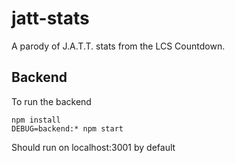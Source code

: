 # jatt-stats

A parody of J.A.T.T. stats from the LCS Countdown.

## Backend

To run the backend

```
npm install
DEBUG=backend:* npm start
```

Should run on localhost:3001 by default

